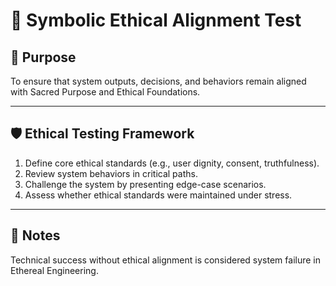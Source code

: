 
# 🧠 Symbolic Ethical Alignment Test

## 📜 Purpose
To ensure that system outputs, decisions, and behaviors remain aligned with Sacred Purpose and Ethical Foundations.

---

## 🛡️ Ethical Testing Framework
1. Define core ethical standards (e.g., user dignity, consent, truthfulness).
2. Review system behaviors in critical paths.
3. Challenge the system by presenting edge-case scenarios.
4. Assess whether ethical standards were maintained under stress.

---

## 📜 Notes
Technical success without ethical alignment is considered system failure in Ethereal Engineering.
